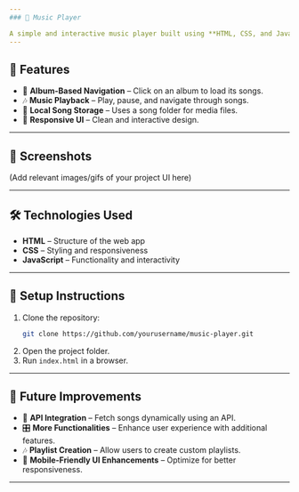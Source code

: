 ```yaml
---
### 🎵 Music Player

A simple and interactive music player built using **HTML, CSS, and JavaScript**. It allows users to listen to songs stored in a folder, browse albums, and dynamically load songs into the library.
---
```


## 🚀 Features

- 🎼 **Album-Based Navigation** – Click on an album to load its songs.
- 🎶 **Music Playback** – Play, pause, and navigate through songs.
- 📂 **Local Song Storage** – Uses a song folder for media files.
- 🎨 **Responsive UI** – Clean and interactive design.

---

## 📸 Screenshots

(Add relevant images/gifs of your project UI here)

---

## 🛠️ Technologies Used

- **HTML** – Structure of the web app
- **CSS** – Styling and responsiveness
- **JavaScript** – Functionality and interactivity

---

## 📂 Setup Instructions

1. Clone the repository:
   ```bash
   git clone https://github.com/yourusername/music-player.git
   ```
2. Open the project folder.
3. Run `index.html` in a browser.

---

## 🎯 Future Improvements

- 🔄 **API Integration** – Fetch songs dynamically using an API.
- 🎛 **More Functionalities** – Enhance user experience with additional features.
- 🎶 **Playlist Creation** – Allow users to create custom playlists.
- 📱 **Mobile-Friendly UI Enhancements** – Optimize for better responsiveness.

<!-- --- -->

<!-- ## 🤝 Contributing

Contributions are welcome! Feel free to submit issues or pull requests.

---

## 📜 License

This project is licensed under the [MIT License](LICENSE).   -->

---
